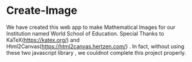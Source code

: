 # Create-Image
We have created this web app to make Mathematical Images for our Institution named World School of Education. Special Thanks to KaTeX(https://katex.org/) and Html2Canvas(https://html2canvas.hertzen.com/) . In fact, without using these two javascript library , we couldnot complete this project properly.
